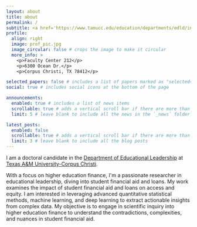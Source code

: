 ```yaml
---
layout: about
title: about
permalink: /
subtitle: <a href='https://www.tamucc.edu/education/departments/edld/index.php'>Department of Educational Leadership</a></p><p>(https://www.tamucc.edu/)[Texas A&M University-Corpus Christi]</p>
profile:
  align: right
  image: prof_pic.jpg
  image_circular: false # crops the image to make it circular
  more_info: >
    <p>Faculty Center 212</p>
    <p>6300 Ocean Dr.</p>
    <p>Corpus Christi, TX 78412</p>

selected_papers: false # includes a list of papers marked as "selected={true}"
social: true # includes social icons at the bottom of the page

announcements:
  enabled: true # includes a list of news items
  scrollable: true # adds a vertical scroll bar if there are more than 3 news items
  limit: 5 # leave blank to include all the news in the `_news` folder

latest_posts:
  enabled: false
  scrollable: true # adds a vertical scroll bar if there are more than 3 new posts items
  limit: 3 # leave blank to include all the blog posts
---
```




I am a doctoral candidate in the [Department of Educational Leadership](https://www.tamucc.edu/education/departments/edld/index.php) at [Texas A&M University-Corpus Christi](https://www.tamucc.edu/).

 

With a focus on higher education finance, I'm a passionate researcher in educational leadership, diving into student financial aid and loans. My work examines the impact of student financial aid and loans on access and equity. I am interested in leveraging advanced quantitative statistical methods, machine learning, and deep learning to extract actionable insights from complex data. My objective is to engage in scientific inquiry into higher education finance to understand the contradictions, complexities, and nuances in student financial aid. 



